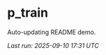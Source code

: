 # p_train

Auto-updating README demo.

<!--START_SECTION:status-->
_Last run: 2025-09-10 17:31 UTC_
<!--END_SECTION:status-->




















































































































































































































































































































































































































































